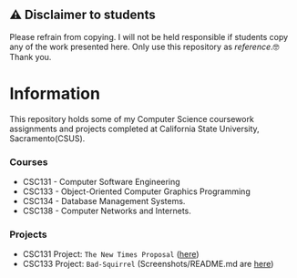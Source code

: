 ## ⚠️ Disclaimer to students

Please refrain from copying. I will not be held responsible if students copy any of the work presented here. Only use this repository as *reference*.🤓 Thank you.
# Information
This repository holds some of my Computer Science coursework assignments and projects completed at California State University, Sacramento(CSUS).

### Courses
- CSC131 - Computer Software Engineering
- CSC133 - Object-Oriented Computer Graphics Programming
- CSC134 - Database Management Systems.
- CSC138 - Computer Networks and Internets.
  
 ### Projects
 - CSC131 Project: `The New Times Proposal` ([here](https://github.com/ddsooxo/Sac-State-CSC/tree/master/CSC131)) 
 - CSC133 Project: `Bad-Squirrel` (Screenshots/README.md are [here](https://github.com/ddsooxo/Sac-State-CSC/blob/master/CSC133/CSC133-README.md))
